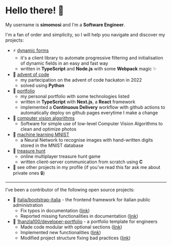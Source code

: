# Hello there! 🤖
My username is **simomosi** and I'm a **Software Engineer**.

I'm a fan of order and simplicity, so I will help you navigate and discover my projects:
- ⚡ [dynamic forms](https://simomosi.github.io/dynamic-forms)
  - it's a client library to automate progressive filtering and initialisation of dynamic fields in an easy and fast way
  - written in **TypeScript** and **Node.js** with some **Webpack** magic ✨
- 🏁 [advent of code](https://github.com/simomosi/advent_of_code)
  - my partecipation on the advent of code hackaton in 2022
  - solved using **Python**
- 🎨 [portfolio](https://simomosi.github.io/)
  - my personal portfolio with some technologies listed
  - written in **TypeScript** with **Next.js**, a **React** framework
  - implemented a **Continuous Delivery** workflow with github actions to automatically deploy on github pages everytime I make a change
- 📸 [computer vision algorithms](https://github.com/simomosi/ComputerVision-Algorithms)
  - Software for simple use of low-level Computer Vision Algorithms to clean and optimize photos
- 🧠 [machine learning MNIST](https://github.com/simomosi/MachineLearning-MNIST)
  - a Neural Network to recognise images with hand-written digits stored in the MNIST database 
- 🔎 [treasure hunt](https://github.com/simomosi/treasure_hunt)
  - online multiplayer treasure hunt game
  - written client-server communication from scratch using **C**
- 💾 see other projects in my profile (if you've read this far ask me about private ones 🔒)

---

I've been a contributor of the following open source projects:
- 📌 [italia/bootstrap-italia](https://github.com/italia/bootstrap-italia) - the frontend framework for italian public administration
  - Fix typos in documentation ([link](https://github.com/italia/bootstrap-italia/pull/959))
  - Reported missing functionalities in documentation ([link](https://github.com/italia/bootstrap-italia/issues/963))
- 📌 [1hanzla100/developer-portfolio](https://github.com/1hanzla100/developer-portfolio) - a portfolio template for engineers
  - Made code modular with optional sections ([link](https://github.com/1hanzla100/developer-portfolio/issues/21))
  - Implemented new functionalities ([link](https://github.com/1hanzla100/developer-portfolio/issues/23))
  - Modified project structure fixing bad practices ([link](https://github.com/1hanzla100/developer-portfolio/issues/25))
